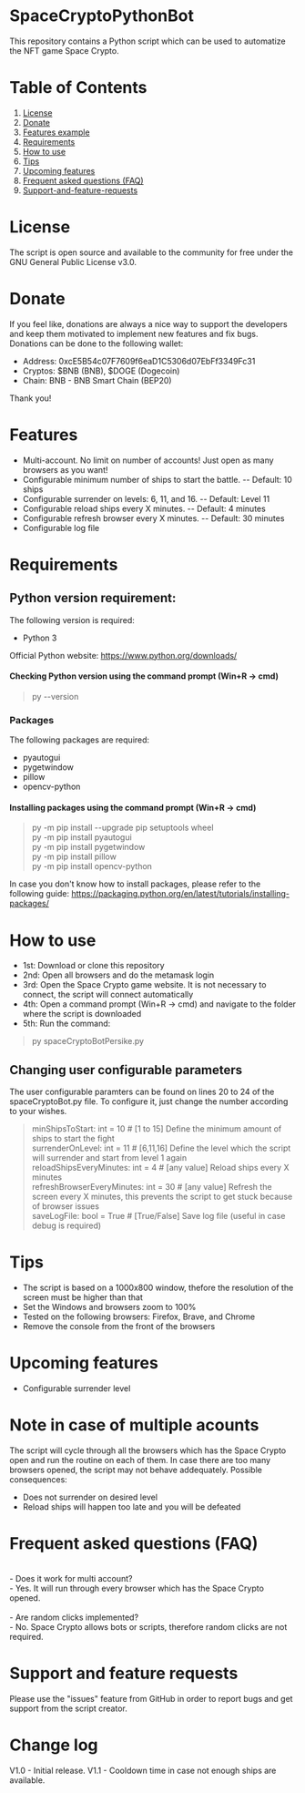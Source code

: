 # SpaceCryptoPythonBot
This repository contains a Python script which can be used to automatize the NFT game Space Crypto.

# Table of Contents
1. [License](#License)
2. [Donate](#Donate)
3. [Features example](#Features-example)
4. [Requirements](#Requirements)
5. [How to use](#How-to-use)
6. [Tips](#Tips)
7. [Upcoming features](#Upcoming-features)
8. [Frequent asked questions (FAQ)](#Frequent-asked-questions-(FAQ))
9. [Support-and-feature-requests](#Support-and-feature-requests)

# License
The script is open source and available to the community for free under the GNU General Public License v3.0.

# Donate
If you feel like, donations are always a nice way to support the developers and keep them motivated to implement new features and fix bugs.
Donations can be done to the following wallet:

- Address: 0xcE5B54c07F7609f6eaD1C5306d07EbFf3349Fc31
- Cryptos: $BNB (BNB), $DOGE (Dogecoin) 
- Chain: BNB - BNB Smart Chain (BEP20)

Thank you!

# Features
- Multi-account. No limit on number of accounts! Just open as many browsers as you want!
- Configurable minimum number of ships to start the battle. -- Default: 10 ships
- Configurable surrender on levels: 6, 11, and 16. -- Default: Level 11
- Configurable reload ships every X minutes. -- Default: 4 minutes
- Configurable refresh browser every X minutes. -- Default: 30 minutes
- Configurable log file

# Requirements

## Python version requirement:
The following version is required:
- Python 3

Official Python website: https://www.python.org/downloads/

#### Checking Python version using the command prompt (Win+R -> cmd)
> py --version

### Packages
The following packages are required:
- pyautogui
- pygetwindow
- pillow
- opencv-python

#### Installing packages using the command prompt (Win+R -> cmd)
> py -m pip install --upgrade pip setuptools wheel<br>
> py -m pip install pyautogui<br>
> py -m pip install pygetwindow<br>
> py -m pip install pillow<br>
> py -m pip install opencv-python

In case you don't know how to install packages, please refer to the following guide: https://packaging.python.org/en/latest/tutorials/installing-packages/


# How to use
- 1st: Download or clone this repository
- 2nd: Open all browsers and do the metamask login
- 3rd: Open the Space Crypto game website. It is not necessary to connect, the script will connect automatically
- 4th: Open a command prompt (Win+R -> cmd) and navigate to the folder where the script is downloaded
- 5th: Run the command:
> py spaceCryptoBotPersike.py

## Changing user configurable parameters
The user configurable paramters can be found on lines 20 to 24 of the spaceCryptoBot.py file.
To configure it, just change the number according to your wishes.

>minShipsToStart:            int = 10    # [1 to 15]     Define the minimum amount of ships to start the fight <br>
>surrenderOnLevel:           int = 11    # [6,11,16]     Define the level which the script will surrender and start from level 1 again <br>
>reloadShipsEveryMinutes:    int = 4     # [any value]   Reload ships every X minutes <br>
>refreshBrowserEveryMinutes: int = 30    # [any value]   Refresh the screen every X minutes, this prevents the script to get stuck because of browser issues <br>
>saveLogFile:                bool = True # [True/False]  Save log file (useful in case debug is required)


# Tips
- The script is based on a 1000x800 window, thefore the resolution of the screen must be higher than that
- Set the Windows and browsers zoom to 100%
- Tested on the following browsers: Firefox, Brave, and Chrome
- Remove the console from the front of the browsers

# Upcoming features
- Configurable surrender level

# Note in case of multiple acounts
The script will cycle through all the browsers which has the Space Crypto open and run the routine on each of them.
In case there are too many browsers opened, the script may not behave addequately. Possible consequences:
- Does not surrender on desired level
- Reload ships will happen too late and you will be defeated

# Frequent asked questions (FAQ)
<br>
- Does it work for multi account?
<br>
- Yes. It will run through every browser which has the Space Crypto opened.
<br>
<br>
- Are random clicks implemented?
<br>
- No. Space Crypto allows bots or scripts, therefore random clicks are not required.
<br>

# Support and feature requests
Please use the "issues" feature from GitHub in order to report bugs and get support from the script creator.

# Change log
V1.0 - Initial release.
V1.1 - Cooldown time in case not enough ships are available.